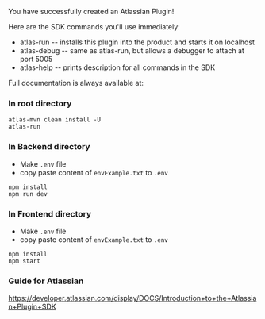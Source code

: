 You have successfully created an Atlassian Plugin!

Here are the SDK commands you'll use immediately:

* atlas-run   -- installs this plugin into the product and starts it on localhost
* atlas-debug -- same as atlas-run, but allows a debugger to attach at port 5005
* atlas-help  -- prints description for all commands in the SDK

Full documentation is always available at:


### In root directory
```
atlas-mvn clean install -U
atlas-run
```

### In Backend directory
* Make `.env` file
* copy paste content of `envExample.txt` to `.env`
```
npm install
npm run dev
```

### In Frontend directory
* Make `.env` file
* copy paste content of `envExample.txt` to `.env`
```
npm install
npm start
```

### Guide for Atlassian 
https://developer.atlassian.com/display/DOCS/Introduction+to+the+Atlassian+Plugin+SDK
